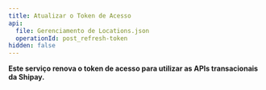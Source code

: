 ```yaml
---
title: Atualizar o Token de Acesso
api:
  file: Gerenciamento de Locations.json
  operationId: post_refresh-token
hidden: false
---
```

**Este serviço renova o token de acesso para utilizar as APIs transacionais da Shipay.**